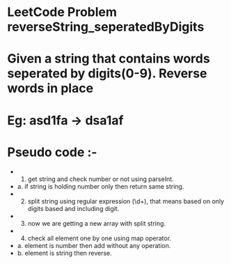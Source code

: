 # LeetCode Problem reverseString_seperatedByDigits


 # Given a string that contains words seperated by digits(0-9). Reverse words in place
 # Eg: asd1fa -> dsa1af
 
 # Pseudo code :-
 * 1. get string and check number or not using parseInt.
 *  a. if string is holding number only then return same string.
 * 2. split string using regular expression (\d+), that means based on only digits based and including digit.
 * 3. now we are getting a new array with split string.
 * 4. check all element one by one using map operator.
 *  a. element is number then add without any operation.
 *  b. element is string then reverse.
